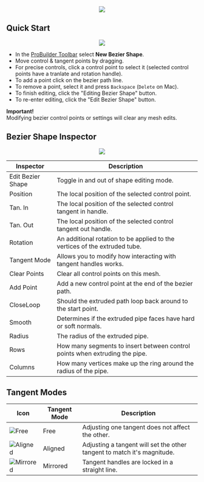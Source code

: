 

<div style="text-align:center">
<img src="../../images/Experimental_BezierShape.png">
</div>

## Quick Start

<div style="text-align:center">
<img src="../../images/Experimental_BezierShapeMenu.png">
</div>

- In the [ProBuilder Toolbar](../toolbar/overview-toolbar.md) select **New Bezier Shape**.
- Move control & tangent points by dragging.
- For precise controls, click a control point to select it (selected control points have a tranlate and rotation handle).
- To add a point click on the bezier path line.
- To remove a point, select it and press `Backspace` (`Delete` on Mac).
- To finish editing, click the "Editing Bezier Shape" button.
- To re-enter editing, click the "Edit Bezier Shape" button.

<div class="alert-box warning">
<b>Important!</b><br />
Modifying bezier control points or settings will clear any mesh edits.
</div>

## Bezier Shape Inspector

<div style="text-align:center">
<img src="../../images/Experimental_BezierInspector.png">
</div>

| Inspector | Description |
|-|-|
| Edit Bezier Shape | Toggle in and out of shape editing mode. |
| Position | The local position of the selected control point. |
| Tan. In | The local position of the selected control tangent in handle. |
| Tan. Out | The local position of the selected control tangent out handle. |
| Rotation | An additional rotation to be applied to the vertices of the extruded tube. |
| Tangent Mode | Allows you to modify how interacting with tangent handles works. |
| Clear Points | Clear all control points on this mesh. |
| Add Point | Add a new control point at the end of the bezier path. |
| CloseLoop | Should the extruded path loop back around to the start point. |
| Smooth | Determines if the extruded pipe faces have hard or soft normals. |
| Radius | The radius of the extruded pipe. |
| Rows | How many segments to insert between control points when extruding the pipe. |
| Columns | How many vertices make up the ring around the radius of the pipe. |

## Tangent Modes

| Icon | Tangent Mode | Description |
|-|-|-|
| ![Free](../../images/Bezier_Free.png) | Free | Adjusting one tangent does not affect the other. |
| ![Aligned](../../images/Bezier_Aligned.png) | Aligned | Adjusting a tangent will set the other tangent to match it's magnitude. |
| ![Mirrored](../../images/Bezier_Mirrored.png) | Mirrored| Tangent handles are locked in a straight line. |
